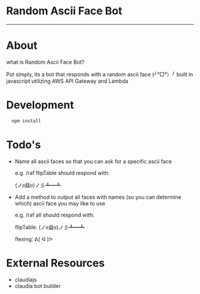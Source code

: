 # Random Ascii Face Bot
--------------
# About
what is Random Ascii Face Bot?

Put simply, its a bot that responds with a random ascii face (╯°□°）╯ built in
  javascript utilizing AWS API Gateway and Lambda

# Development
```bash
  npm install
```

# Todo's
* Name all ascii faces so that you can ask for a specific ascii face

  e.g. /raf flipTable should respond with:

  (ノಠ益ಠ)ノ彡┻━┻

* Add a method to output all faces with names (so you can determine which)
  ascii face you may like to use

  e.g. /raf all should respond with:

  flipTable: (ノಠ益ಠ)ノ彡┻━┻

  flexing: ᕕ( ᐛ )ᕗ

# External Resources
* claudiajs
* claudia bot builder
